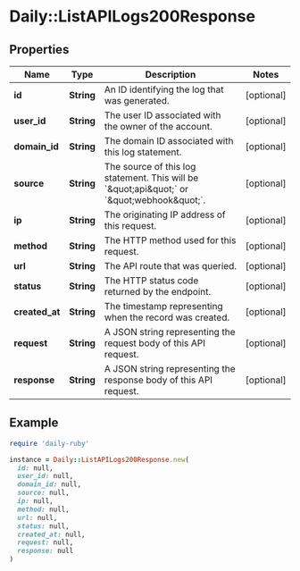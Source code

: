 # Daily::ListAPILogs200Response

## Properties

| Name | Type | Description | Notes |
| ---- | ---- | ----------- | ----- |
| **id** | **String** | An ID identifying the log that was generated. | [optional] |
| **user_id** | **String** | The user ID associated with the owner of the account. | [optional] |
| **domain_id** | **String** | The domain ID associated with this log statement. | [optional] |
| **source** | **String** | The source of this log statement. This will be &#x60;\&quot;api\&quot;&#x60; or &#x60;\&quot;webhook\&quot;&#x60;. | [optional] |
| **ip** | **String** | The originating IP address of this request. | [optional] |
| **method** | **String** | The HTTP method used for this request. | [optional] |
| **url** | **String** | The API route that was queried. | [optional] |
| **status** | **String** | The HTTP status code returned by the endpoint. | [optional] |
| **created_at** | **String** | The timestamp representing when the record was created. | [optional] |
| **request** | **String** | A JSON string representing the request body of this API request. | [optional] |
| **response** | **String** | A JSON string representing the response body of this API request. | [optional] |

## Example

```ruby
require 'daily-ruby'

instance = Daily::ListAPILogs200Response.new(
  id: null,
  user_id: null,
  domain_id: null,
  source: null,
  ip: null,
  method: null,
  url: null,
  status: null,
  created_at: null,
  request: null,
  response: null
)
```

